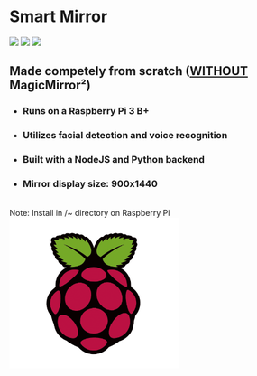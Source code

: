 # Smart Mirror

![](https://img.shields.io/badge/Raspberry%20Pi-C51A4A?logo=Raspberry-Pi)
![](https://img.shields.io/badge/Linux-4d4d4d?logo=Linux)
![](https://img.shields.io/badge/OpenCV-5C3EE8?logo=OpenCV)

## **Made competely from scratch (<ins>WITHOUT</ins> MagicMirror²)**

 - ### Runs on a Raspberry Pi 3 B+ 
 - ### Utilizes facial detection and voice recognition
 - ### Built with a NodeJS and Python backend
 - ### Mirror display size: 900x1440
<br>
Note: Install in /~ directory on Raspberry Pi 

<img src='images/rpi.png' width='300px'>
